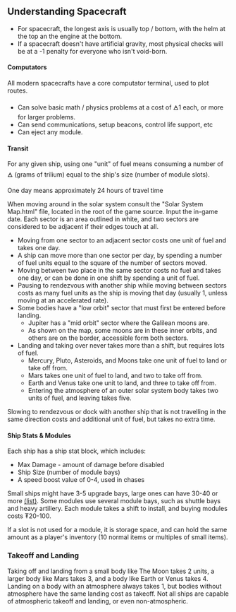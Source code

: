 ## Understanding Spacecraft
- For spacecraft, the longest axis is usually top / bottom, with the helm at the top an the engine at the bottom.
- If a spacecraft doesn't have artificial gravity, most physical checks will be at a -1 penalty for everyone who isn't void-born.
#### Computators
All modern spacecrafts have a core computator terminal, used to plot routes. 
- Can solve basic math / physics problems at a cost of 🜁1 each, or more for larger problems.
- Can send communications, setup beacons, control life support, etc
- Can eject any module.
#### Transit
For any given ship, using one "unit" of fuel means consuming a number of 🜁 (grams of trilium) equal to the ship's size (number of module slots).

One day means approximately 24 hours of travel time

When moving around in the solar system consult the "Solar System Map.html" file, located in the root of the game source. Input the in-game date. Each sector is an area outlined in white, and two sectors are considered to be adjacent if their edges touch at all.
- Moving from one sector to an adjacent sector costs one unit of fuel and takes one day.
- A ship can move more than one sector per day, by spending a number of fuel units equal to the square of the number of sectors moved.
- Moving between two place in the same sector costs no fuel and takes one day, or can be done in one shift by spending a unit of fuel.
- Pausing to rendezvous with another ship while moving between sectors costs as many fuel units as the ship is moving that day (usually 1, unless moving at an accelerated rate).
- Some bodies have a "low orbit" sector that must first be entered before landing.
	- Jupiter has a "mid orbit" sector where the Galilean moons are.
	- As shown on the map, some moons are in these inner orbits, and others are on the border, accessible form both sectors.
- Landing and taking over never takes more than a shift, but requires lots of fuel.
	- Mercury, Pluto, Asteroids, and Moons take one unit of fuel to land or take off from.
	- Mars takes one unit of fuel to land, and two to take off from.
	- Earth and Venus take one unit to land, and three to take off from.
	- Entering the atmosphere of an outer solar system body takes two units of fuel, and leaving takes five.

Slowing to rendezvous or dock with another ship that is not travelling in the same direction costs and additional unit of fuel, but takes no extra time.
#### Ship Stats & Modules
Each ship has a ship stat block, which includes:
- Max Damage - amount of damage before disabled
- Ship Size (number of module bays)
- A speed boost value of 0-4, used in chases

Small ships might have 3-5 upgrade bays, large ones can have 30-40 or more [(list)](Modules.md). Some modules use several module bays, such as shuttle bays and heavy artillery. Each module takes a shift to install, and buying modules costs ₮20-100.

If a slot is not used for a module, it is storage space, and can hold the same amount as a player's inventory (10 normal items or multiples of small items).
### Takeoff and Landing
Taking off and landing from a small body like The Moon takes 2 units, a larger body like Mars takes 3, and a body like Earth or Venus takes 4. Landing on a body with an atmosphere always takes 1, but bodies without atmosphere have the same landing cost as takeoff. Not all ships are capable of atmospheric takeoff and landing, or even non-atmospheric.
